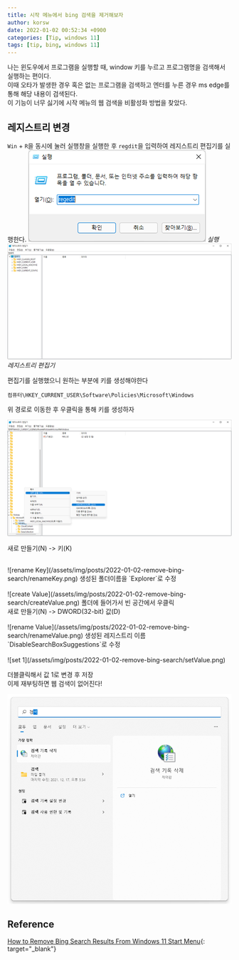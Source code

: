 ```yaml
---
title: 시작 메뉴에서 bing 검색을 제거해보자
author: korsw
date: 2022-01-02 00:52:34 +0900
categories: [Tip, windows 11]
tags: [tip, bing, windows 11]
---
```


나는 윈도우에서 프로그램을 실행할 때, window 키를 누르고 프로그램명을 검색해서 실행하는 편이다.<br/>
이때 오타가 발생한 경우 혹은 없는 프로그램을 검색하고 엔터를 누른 경우 ms edge를 통해 해당 내용이 검색된다.<br/>
이 기능이 너무 싫기에 시작 메뉴의 웹 검색을 비활성화 방법을 찾았다.<br/>

## 레지스트리 변경


`Win` + `R`을 동시에 눌러 실행창을 실행한 후 `regdit`을 입력하여 레지스트리 편집기를 실행한다.
![run dialog box](/assets/img/posts/2022-01-02-remove-bing-search/runDialogBox.png)
_실행_
![Registry Editor](/assets/img/posts/2022-01-02-remove-bing-search/registryEditor.png)
_레지스트리 편집기_

편집기를 실행했으니 원하는 부분에 키를 생성해야한다

```registry
컴퓨터\HKEY_CURRENT_USER\Software\Policies\Microsoft\Windows
```
위 경로로 이동한 후 우클릭을 통해 키를 생성하자

![create Key](/assets/img/posts/2022-01-02-remove-bing-search/createKey.png)

새로 만들기(N) -> 키(K)<br/>

<br/>
![rename Key](/assets/img/posts/2022-01-02-remove-bing-search/renameKey.png)
생성된 폴더이름을 `Explorer`로 수정<br/>

<br/>
![create Value](/assets/img/posts/2022-01-02-remove-bing-search/createValue.png)
폴더에 들어가서 빈 공간에서 우클릭<br/>
새로 만들기(N) -> DWORD(32-bit) 값(D)<br/>

<br/>
![rename Value](/assets/img/posts/2022-01-02-remove-bing-search/renameValue.png)
생성된 레지스트리 이름 `DisableSearchBoxSuggestions`로 수정<br/>

<br/>
![set 1](/assets/img/posts/2022-01-02-remove-bing-search/setValue.png)

더블클릭해서 값 1로 변경 후 저장<br/>
이제 재부팅하면 웹 검색이 없어진다!<br/>

![result](/assets/img/posts/2022-01-02-remove-bing-search/result.png)

## Reference
[How to Remove Bing Search Results From Windows 11 Start Menu](https://beebom.com/how-remove-bing-search-results-windows-11/){: target="_blank"}